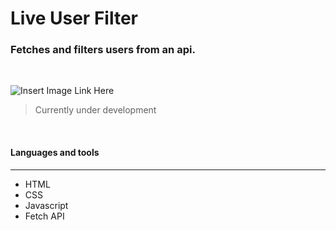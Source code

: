 # Live User Filter
### Fetches and filters users from an api.  
<br/>

![Insert Image Link Here]()

> Currently under development 

<br/>

#### Languages and tools 
---

* HTML
* CSS
* Javascript
* Fetch API
